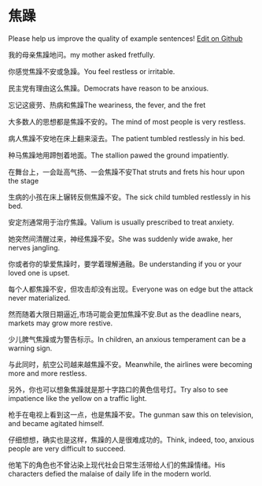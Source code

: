 # 焦躁

Please help us improve the quality of example sentences! [Edit on Github](https://github.com/jiyushe/jiyu-example-sentence-source/blob/main/chinese/jiaozao.md)

<p><span class="chinese">我的母亲焦躁地问。</span><span class="english">my mother asked fretfully.</span></p>

<p><span class="chinese">你感觉焦躁不安或急躁。</span><span class="english">You feel restless or irritable.</span></p>

<p><span class="chinese">民主党有理由这么焦躁。</span><span class="english">Democrats have reason to be anxious.</span></p>

<p><span class="chinese">忘记这疲劳、热病和焦躁</span><span class="english">The weariness, the fever, and the fret</span></p>

<p><span class="chinese">大多数人的思想都是焦躁不安的。</span><span class="english">The mind of most people is very restless.</span></p>

<p><span class="chinese">病人焦躁不安地在床上翻来滚去。</span><span class="english">The patient tumbled restlessly in his bed.</span></p>

<p><span class="chinese">种马焦躁地用蹄刨着地面。</span><span class="english">The stallion pawed the ground impatiently.</span></p>

<p><span class="chinese">在舞台上，一会趾高气扬、一会焦躁不安</span><span class="english">That struts and frets his hour upon the stage</span></p>

<p><span class="chinese">生病的小孩在床上辗转反侧焦躁不安。</span><span class="english">The sick child tumbled restlessly in his bed.</span></p>

<p><span class="chinese">安定剂通常用于治疗焦躁。</span><span class="english">Valium is usually prescribed to treat anxiety.</span></p>

<p><span class="chinese">她突然间清醒过来，神经焦躁不安。</span><span class="english">She was suddenly wide awake, her nerves jangling.</span></p>

<p><span class="chinese">你或者你的挚爱焦躁时，要学着理解通融。</span><span class="english">Be understanding if you or your loved one is upset.</span></p>

<p><span class="chinese">每个人都焦躁不安，但攻击却没有出现。</span><span class="english">Everyone was on edge but the attack never materialized.</span></p>

<p><span class="chinese">然而随着大限日期逼近,市场可能会更加焦躁不安.</span><span class="english">But as the deadline nears, markets may grow more restive.</span></p>

<p><span class="chinese">少儿脾气焦躁或为警告标示。</span><span class="english">In children, an anxious temperament can be a warning sign.</span></p>

<p><span class="chinese">与此同时，航空公司越来越焦躁不安。</span><span class="english">Meanwhile, the airlines were becoming more and more restless.</span></p>

<p><span class="chinese">另外，你也可以想象焦躁就是那十字路口的黄色信号灯。</span><span class="english">Try also to see impatience like the yellow on a traffic light.</span></p>

<p><span class="chinese">枪手在电视上看到这一点，也是焦躁不安。</span><span class="english">The gunman saw this on television, and became agitated himself.</span></p>

<p><span class="chinese">仔细想想，确实也是这样，焦躁的人是很难成功的。</span><span class="english">Think, indeed, too, anxious people are very difficult to succeed.</span></p>

<p><span class="chinese">他笔下的角色也不曾沾染上现代社会日常生活带给人们的焦躁情绪。</span><span class="english">His characters defied the malaise of daily life in the modern world.</span></p>

